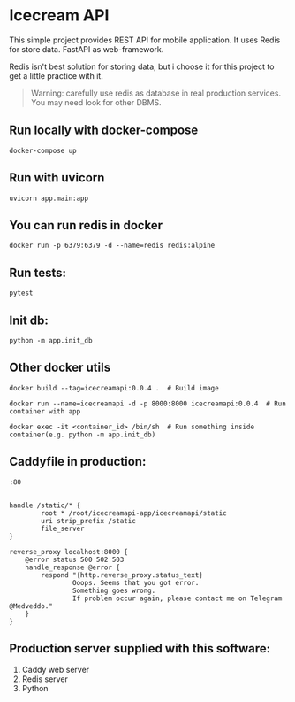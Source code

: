 # Icecream API

This simple project provides REST API for mobile application. It uses Redis for store data. FastAPI as web-framework.

Redis isn't best solution for storing data, but i choose it for this project to get a little practice with it.

> Warning: carefully use redis as database in real production services. You may need look for other DBMS.

## Run locally with docker-compose

```
docker-compose up
```

## Run with uvicorn

```
uvicorn app.main:app
```

## You can run redis in docker

```
docker run -p 6379:6379 -d --name=redis redis:alpine
```

## Run tests:

```
pytest
```


## Init db:

```
python -m app.init_db
```


## Other docker utils

```
docker build --tag=icecreamapi:0.0.4 .  # Build image

docker run --name=icecreamapi -d -p 8000:8000 icecreamapi:0.0.4  # Run container with app

docker exec -it <container_id> /bin/sh  # Run something inside container(e.g. python -m app.init_db)
```

## Caddyfile in production:

```
:80


handle /static/* {
        root * /root/icecreamapi-app/icecreamapi/static
        uri strip_prefix /static
        file_server
}

reverse_proxy localhost:8000 {
    @error status 500 502 503
    handle_response @error {
        respond "{http.reverse_proxy.status_text}
                Ooops. Seems that you got error.
                Something goes wrong.
                If problem occur again, please contact me on Telegram @Medveddo."
    }
}
```

## Production server supplied with this software:

1. Caddy web server
2. Redis server
3. Python